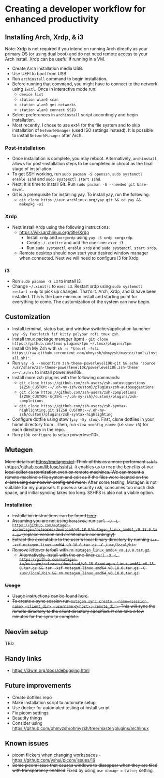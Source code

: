 # Creating a developer workflow for enhanced productivity
## Installing Arch, Xrdp, & i3
Note: Xrdp is not required if you intend on running Arch directly as your primary OS (or using dual boot) and do not need remote access to your Arch install. Xrdp can be useful if running in a VM.
- Create Arch installation media USB.
- Use UEFI to boot from USB.
- Run `archinstall` command to begin installation.
- Before running that command, you might have to connect to the network using `iwctl`. Once in interactive mode run:
  - `device list`
  - `station wlan0 scan`
  - `station wlan0 get-networks`
  - `station wlan0 connect SSID`
- Select preferences in `archinstall` script accordingly and begin installation.
- Most recently, I chose to use ext4 for the file system and to skip installation of `NetworkManager` (used ISO settings instead). It is possible to install `NetworkManager` after Arch.
### Post-installation
- Once installation is complete, you may reboot. Alternatively, `archinstall` allows for post-installation steps to be completed in chroot as the final stage of installation.
- To get SSH working, run `sudo pacman -S openssh`, `sudo systemctl enable sshd` and `sudo systemctl start sshd`.
- Next, it is time to install Git. Run `sudo pacman -S --needed git base-devel`.
- Git is a prerequisite for installing yay. To install yay, run the following:
  - `git clone https://aur.archlinux.org/yay.git && cd yay && makepkg -si`
### Xrdp
- Next install Xrdp using the following instructions:
  - https://wiki.archlinux.org/title/Xrdp
    - Install `xrdp` and `xorgxrdp` using `yay -S xrdp xorgxrdp`.
    - Create `~/.xinitrc` and add the one-liner `exec i3`.
    - Run `sudo systemctl enable xrdp` and `sudo systemctl start xrdp`.
  - Remote desktop should now start your desired window manager when connected. Next we will need to configure i3 for Xrdp.
### i3
- Run `sudo pacman -S i3` to install i3.
- Change `~/.xinitrc` to `exec i3`. Restart xrdp using `sudo systemctl restart xrdp` to pick up changes.
That's it. Arch, Xrdp, and i3 have been installed. This is the bare minimum install and starting point for everything to come. The customization of the system can now begin.
## Customization
- Install terminal, status bar, and window switcher/application launcher `yay -Sy fastfetch fzf kitty polybar rofi tmux zsh`.
- Install tmux package manager (tpm) - `git clone https://github.com/tmux-plugins/tpm ~/.tmux/plugins/tpm`
- Install Oh My Zsh with `sh -c "$(curl -fsSL https://raw.githubusercontent.com/ohmyzsh/ohmyzsh/master/tools/install.sh)"`.
- Run `yay -S --noconfirm zsh-theme-powerlevel10k-git && echo 'source /usr/share/zsh-theme-powerlevel10k/powerlevel10k.zsh-theme' >>~/.zshrc` to install powerlevel10k.
- Install more zsh plugins with the following commands:
  - `git clone https://github.com/zsh-users/zsh-autosuggestions ${ZSH_CUSTOM:-~/.oh-my-zsh/custom}/plugins/zsh-autosuggestions`
  - `git clone https://github.com/zsh-users/zsh-completions ${ZSH_CUSTOM:-${ZSH:-~/.oh-my-zsh}/custom}/plugins/zsh-completions`
  - `git clone https://github.com/zsh-users/zsh-syntax-highlighting.git ${ZSH_CUSTOM:-~/.oh-my-zsh/custom}/plugins/zsh-syntax-highlighting`
- Configure dotfile using stow (`yay -Sy stow`). First, clone dotfiles in your home directory from <link>. Then, run `stow <config_name>` (i.e `stow i3`) for each directory in the repo.
- Run `p10k configure` to setup powerlevel10k.
## ~~Mutagen~~
~~More details at https://mutagen.io/. Think of this as a more performant `sshfs` (https://github.com/libfuse/sshfs). It enables us to reap the benefits of our local editor customization even on remote machines. We can mount a remote machine's file system and edit as if the files were located on the client using our neovim config and more.~~
After some testing, Mutagen is not suitable for my purposes. It poses a security risk, consumes too much disk space, and initial syncing takes too long. SSHFS is also not a viable option.
### ~~Installation~~
- ~~Installation instructions can be found [here](https://mutagen.io/documentation/introduction/installation).~~
- ~~Assuming you are not using `homebrew`, run `curl -O -L https://github.com/mutagen-io/mutagen/releases/download/v0.18.0/mutagen_linux_amd64_v0.18.0.tar.gz` (replace version and architecture accordingly).~~
- ~~Extract the executable to the user's local binary directory by running `tar -xzf mutagen_linux_amd64_v0.18.0.tar.gz -C /usr/local/bin`.~~
- ~~Remove leftover tarball with `rm mutagen_linux_amd64_v0.18.0.tar.gz`.~~
  - ~~Alternatively, install with the one-liner `curl -O -L https://github.com/mutagen-io/mutagen/releases/download/v0.18.0/mutagen_linux_amd64_v0.18.0.tar.gz && tar -xzf mutagen_linux_amd64_v0.18.0.tar.gz -C /usr/local/bin && rm mutagen_linux_amd64_v0.18.0.tar.gz`.~~
### ~~Usage~~
- ~~Usage instructions can be found [here](https://mutagen.io/documentation/introduction/getting-started).~~
- ~~To create a sync session run `mutagen sync create --name=<session name> <client_dir> <username>@<host>:<remote_dir>`. This will sync the remote directory to the client directory specified. It can take a few minutes for the sync to complete.~~
## Neovim setup
TBD

## Handy links
- https://i3wm.org/docs/debugging.html

## Future improvements
- Create dotfiles repo
- Make installation script to automate setup
- Use docker for automated testing of install script
- Fix picom settings
- Beautify things
- Consider using https://github.com/ohmyzsh/ohmyzsh/tree/master/plugins/archlinux

## Known issues
- picom flickers when changing workspaces - https://github.com/yshui/picom/issues/16
- ~~Some picom issue that causes windows to disappear when they are tiled with transparency enabled~~ Fixed by using `use-damage = false;` setting.
